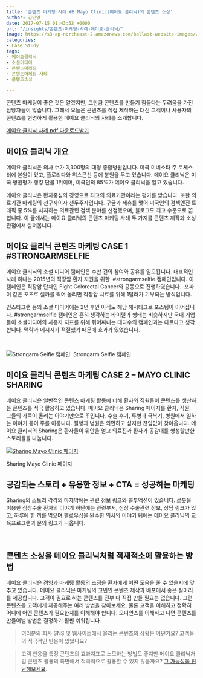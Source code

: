 ```yaml
---
title: '콘텐츠 마케팅 사례 #8 Mayo Clinic(메이요 클리닉)의 콘텐츠 소싱'
author: 김민영
date: 2017-07-15 01:43:52 +0000
url: "/insights/콘텐츠-마케팅-사례-메이요-클리닉/"
image: https://s3-ap-northeast-2.amazonaws.com/ballast-website-images/wp-content/uploads/2017/07/15110056/sharing_mayo.png
categories:
- Case Study
tags:
- 메이요클리닉
- 소셜미디어
- 콘텐츠마케팅
- 콘텐츠마케팅-사례
- 콘텐츠소싱

---
```

콘텐츠 마케팅이 좋은 것은 알겠지만, 그만큼 콘텐츠를 만들기 힘들다는 두려움을 가진 담당자들이 많습니다. 그래서 오늘은 콘텐츠를 직접 제작하는 대신 고객이나 사용자의 콘텐츠를 현명하게 활용한 메이요 클리닉의 사례를 소개합니다.

[메이요 클리닉 사례 pdf 다운로드받기](/files/case8-mayoclinic.pdf)

## 메이요 클리닉 개요

메이요 클리닉은 의사 수가 3,300명의 대형 종합병원입니다. 미국 미네소타 주 로체스터에 본원이 있고, 플로리다와 위스콘신 등에 분원을 두고 있습니다. 메이요 클리닉은 미국 병원평가 랭킹 단골 1위이며, 미국인의 85%가 메이요 클리닉을 알고 있습니다.

메이요 클리닉은 환자중심의 경영으로 최고의 의료기관이라는 평가를 받습니다. 또한 의료기관 마케팅의 선구자이자 선두주자입니다. 구글과 제휴를 맺어 미국인의 검색엔진 트래픽 중 5%를 차지하는 의료관련 검색 분야를 선점했으며, 블로그도 최고 수준으로 꼽힙니다. 이 글에서는 메이요 클리닉의 콘텐츠 마케팅 사례 두 가지를 콘텐츠 제작과 소싱 관점에서 살펴봅니다.

## 메이요 클리닉 콘텐츠 마케팅 CASE 1 #STRONGARMSELFIE

메이요 클리닉의 소셜 미디어 캠페인은 수만 건의 참여와 공유를 일으킵니다. 대표적인 사례 하나는 2015년의 직장암 환자 지원을 위한  #strongarmselfie 캠페인입니다. 이 캠페인은 직장암 단체인 Fight Colorectal Cancer와 공동으로 진행하였습니다.  포파이 같은 포즈로 셀카를 찍어 올리면 직장암 치료를 위해 1달러가 기부되는 방식입니다.

인스타그램 등의 소셜 미디어에는 2년 후인 아직도 해당 해시태그로 포스팅이 이어집니다. #strongarmselfie 캠페인은 흔히 생각하는 바이럴과 형태는 비슷하지만 국내 기업들이 소셜미디어의 사용자 지표를 위해 쥐어짜내는 대다수의 캠페인과는 다르다고 생각합니다. 맥락과 메시지가 적절했기 때문에 효과가 있었습니다.

 

![Strongarm Selfie 캠페인](https://s3-ap-northeast-2.amazonaws.com/ballast-website-images/wp-content/uploads/2017/07/strongarm-3-894x1024.png) 
Strongarm Selfie 캠페인

## 메이요 클리닉 콘텐츠 마케팅 CASE 2 – MAYO CLINIC SHARING

메이요 클리닉은 일반적인 콘텐츠 마케팅 활동에 더해 환자와 직원들이 콘텐츠를 생산하는 콘텐츠를 적극 활용하고 있습니다. 메이요 클리닉은 Sharing 페이지를 환자, 직원, 그들의 가족이 올리는 이야기만으로 꾸밉니다. 수술 후기, 투병과 극복기, 병원에서 일하는 이야기 등이 주를 이룹니다. 질병과 병원은 외면하고 싶지만 끊임없이 찾아옵니다. 메이요 클리닉의 Sharing은 환자들이 위안을 얻고 의료진과 환자가 공감대를 형성할만한 스토리들을 나눕니다.

[![Sharing Mayo Clinic 페이지](https://s3-ap-northeast-2.amazonaws.com/ballast-website-images/wp-content/uploads/2017/07/15110056/sharing_mayo-768x585.png)](https://sharing.mayoclinic.org)

Sharing Mayo Clinic 페이지

## 공감되는 스토리 + 유용한 정보 + CTA = 성공하는 마케팅

Sharing의 스토리 각각의 마지막에는 관련 정보 링크와 콜투액션이 있습니다. 로봇을 이용한 심장수술 환자의 이야기 하단에는 관련부서, 심장 수술관련 정보, 상담 링크가 있고, 하루에 한 끼를 먹으며 펠로우십을 완수한 의사의 이야기 뒤에는 메이요 클리닉의 교육프로그램과 문의 링크가 나옵니다.

 

## 콘텐츠 소싱을 메이요 클리닉처럼 적재적소에 활용하는 방법

메이요 클리닉은 경영과 마케팅 활동의 초점을 환자에게 어떤 도움을 줄 수 있을지에 맞추고 있습니다. 메이요 클리닉은 마케팅의 고민인 콘텐츠 제작과 배포에서 좋은 실마리를 제공합니다. 고객이 필요로 하는 콘텐츠를 전부 다 직접 만들 필요는 없습니다. 그런 콘텐츠를 고객에게 제공해주는 여러 방법을 찾아보세요. 물론 고객을 이해하고 정확히 어디에 어떤 콘텐츠가 필요한지를 이해해야 합니다. 오디언스를 이해하고 나면 콘텐츠를 만들어낼 방법은 결정하기 훨씬 쉬워집니다. 

> 여러분의 회사 SNS 및 웹사이트에서 올리는 콘텐츠의 상황은 어떤가요? 고객들의 적극적인 반응이 있었나요?

> 고객 반응을 특정 콘텐츠의 효과지표로 소모하는 방법도 좋지만 메이요 클리닉처럼 콘텐츠 활용의 측면에서 적극적으로 활용할 수 있지 않을까요? [그 가능성을 진단해보세요](/contact).